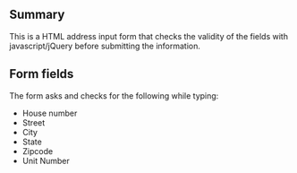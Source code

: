 ## Summary
This is a HTML address input form that checks the validity of the fields with javascript/jQuery before submitting the information.

## Form fields
The form asks and checks for the following while typing:

*  House number
  *  Street
  *  City
  *  State
  *  Zipcode
  *  Unit Number
	

